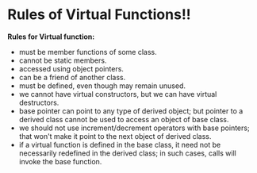 # Rules of Virtual Functions!!

**Rules for Virtual function:**

- must be member functions of some class.
- cannot be static members.
- accessed using object pointers.
- can be a friend of another class.
- must be defined, even though may remain unused.
- we cannot have virtual constructors, but we can have virtual destructors.
- base pointer can point to any type of derived object; but pointer to a derived class cannot be used to access an object of base class.
- we should not use increment/decrement operators with base pointers; that won't make it point to the next object of derived class.
- if a virtual function is defined in the base class, it need not be necessarily redefined in the derived class; in such cases, calls will invoke the base function.
